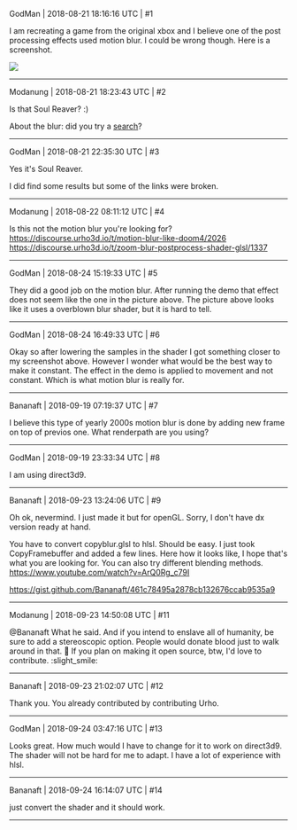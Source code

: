 GodMan | 2018-08-21 18:16:16 UTC | #1

I am recreating a game from the original xbox and I believe one of the post processing effects used motion blur. I could be wrong though. Here is a screenshot.

<img src='//cdck-file-uploads-global.s3.dualstack.us-west-2.amazonaws.com/standard17/uploads/urho3d/original/2X/e/e054fc4faef3786dded867ed6337842c056d4a8a.jpeg'>

-------------------------

Modanung | 2018-08-21 18:23:43 UTC | #2

Is that Soul Reaver? :)

About the blur: did you try a [search](https://discourse.urho3d.io/search?q=motion%20blur)?

-------------------------

GodMan | 2018-08-21 22:35:30 UTC | #3

Yes it's Soul Reaver.

I did find some results but some of the links were broken.

-------------------------

Modanung | 2018-08-22 08:11:12 UTC | #4

Is this not the motion blur you're looking for?
https://discourse.urho3d.io/t/motion-blur-like-doom4/2026
https://discourse.urho3d.io/t/zoom-blur-postprocess-shader-glsl/1337

-------------------------

GodMan | 2018-08-24 15:19:33 UTC | #5

They did a good job on the motion blur. After running the demo that effect does not seem like the one in the picture above. The picture above looks like it uses a overblown blur shader, but it is hard to tell.

-------------------------

GodMan | 2018-08-24 16:49:33 UTC | #6

Okay so after lowering the samples in the shader I got something closer to my screenshot above. However I wonder what would be the best way to make it constant. The effect in the demo is applied to movement and not constant. Which is what motion blur is really for.

-------------------------

Bananaft | 2018-09-19 07:19:37 UTC | #7

I believe this type of yearly 2000s motion blur is done by adding new frame on top of previos one. What renderpath are you using?

-------------------------

GodMan | 2018-09-19 23:33:34 UTC | #8

I am using direct3d9.

-------------------------

Bananaft | 2018-09-23 13:24:06 UTC | #9

Oh ok, nevermind. I just made it but for openGL. Sorry, I don't have dx version ready at hand.

You have to convert copyblur.glsl to hlsl. Should be easy. I just took CopyFramebuffer and added a few lines.
Here how it looks like, I hope that's what you are looking for. You can also try different blending methods.
https://www.youtube.com/watch?v=ArQ0Rg_c79I

https://gist.github.com/Bananaft/461c78495a2878cb132676ccab9535a9

-------------------------

Modanung | 2018-09-23 14:50:08 UTC | #11

@Bananaft What he said.
And if you intend to enslave all of humanity, be sure to add a stereoscopic option. People would donate blood just to walk around in that. :pill: 
If you plan on making it open source, btw, I'd love to contribute. :slight_smile:

-------------------------

Bananaft | 2018-09-23 21:02:07 UTC | #12

Thank you. You already contributed by contributing Urho.

-------------------------

GodMan | 2018-09-24 03:47:16 UTC | #13

Looks great. How much would I have to change for it to work on direct3d9. The shader will not be hard for me to adapt. I have a lot of experience with hlsl.

-------------------------

Bananaft | 2018-09-24 16:14:07 UTC | #14

just convert the shader and it should work.

-------------------------

